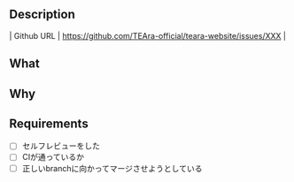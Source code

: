 ## Description

| Github URL | https://github.com/TEAra-official/teara-website/issues/XXX |

## What
<!-- どのような部分を変更したのか、文章やスクリーンショットで詳しく説明する。

画像の挿入方法
<img src="url" width="250"/> -->

## Why
<!-- この変更の目的について簡単に書く -->

## Requirements
- [ ] セルフレビューをした
- [ ] CIが通っているか
- [ ] 正しいbranchに向かってマージさせようとしている

<!-- ## Other -->